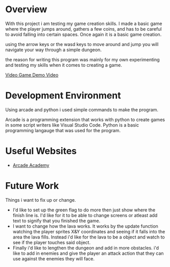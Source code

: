 # Overview

With this project i am testing my game creation skills. I made a basic game where the player jumps around, gathers a few coins, and has to be careful to avoid falling into certain spaces. Once again it is a basic game creation.

using the arrow keys or the wasd keys to move around and jump you will navigate your way through a simple dungeon.

the reason for writing this program was mainly for my own experimenting and testing my skills when it comes to creating a game. 

[Video Game Demo Video](https://youtu.be/_KsJOe1vZYE)

# Development Environment

Using arcade and python i used simple commands to make the program. 

Arcade is a programming extension that works with python to create games in some script writers like Visual Studio Code. Python is a basic programming langauge that was used for the program.

# Useful Websites

* [Arcade Academy](https://api.arcade.academy/en/latest/examples/index.html)

# Future Work
Things i want to fix up or change.
* I'd like to set up the green flag to do more then just show where the finish line is. I'd like for it to be able to change screens or atleast add text to signify that you finished the game.
* I want to change how the lava works. It works by the update function watching the player sprites X&Y coordinates and seeing if it falls into the area the lava fills. Instead i'd like for the lava to be a object and watch to see if the player touches said object. 
* Finally i'd like to lengthen the dungeon and add in more obstacles. i'd like to add in enemies and give the player an attack action that they can use against the enemies they will face.

